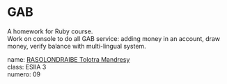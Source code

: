 # GAB
A homework for Ruby course.  
Work on console to do all GAB service: adding money in an account, draw money, verify balance with multi-lingual system.
  
name: [RASOLONDRAIBE Tolotra Mandresy](https://github.com/TolotraMandresy)  
class: ESIIA 3  
numero: 09  
